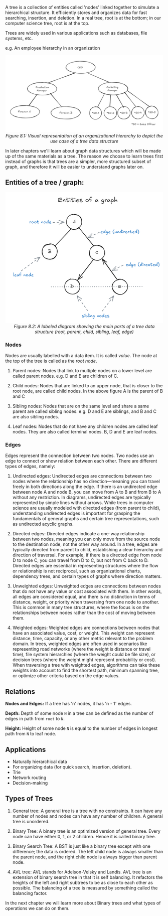 A tree is a collection of entities called 'nodes' linked together to simulate a hierarchical structure. It efficiently stores and organizes data for fast searching, insertion, and deletion.
In a real tree, root is at the bottom; in our computer science tree, root is at the top.

Trees are widely used in various applications such as databases, file systems, etc.

e.g. An employee hierarchy in an organization

<p align="center">
  <img src="./../images/org_hierarchy.png" alt="Organization Hierarchy" />
  <br>
  <em>Figure 8.1: Visual representation of an organizational hierarchy to depict the use case of a tree data structure</em>
</p>

In later chapters we'll learn about graph data structures which will be made up of the same materials as a tree. The reason we choose to learn trees first instead of graphs is that trees are a simpler, more structured subset of graph, and therefore it will be easier to understand graphs later on.

## Entities of a tree / graph:

<p align="center">
  <img src="./../images/parts_of_tree.png" alt="Parts of a tree" />
  <br>
  <em>Figure 8.2: A labeled diagram showing the main parts of a tree data structure (root, parent, child, sibling, leaf, edge)</em>
</p>

### Nodes

Nodes are usually labelled with a data item. It is called *value*.
The node at the top of the tree is called as the *root node*.

1. Parent nodes: Nodes that link to multiple nodes on a lower level are called parent nodes. e.g. D and E are children of C.

2. Child nodes: Nodes that are linked to an upper node, that is closer to the root node, are called child nodes. In the above figure A is the parent of B and C

3. Sibling nodes: Nodes that are on the same level and share a same parent are called sibling nodes. e.g. D and E are siblings, and B and C are also sibling nodes.

4. Leaf nodes: Nodes that do not have any children nodes are called leaf nodes. They are also called terminal nodes. B, D and E are leaf nodes.

### Edges

Edges represent the connection between two nodes. Two nodes use an edge to connect or show relation between each other.
There are different types of edges, namely:

1. Undirected edges: Undirected edges are connections between two nodes where the relationship has no direction—meaning you can travel freely in both directions along the edge. If there is an undirected edge between node A and node B, you can move from A to B and from B to A without any restriction. In diagrams, undirected edges are typically represented by simple lines without arrows. While trees in computer science are usually modeled with directed edges (from parent to child), understanding undirected edges is important for grasping the fundamentals of general graphs and certain tree representations, such as undirected acyclic graphs.

2. Directed edges: Directed edges indicate a one-way relationship between two nodes, meaning you can only move from the source node to the destination node, not the other way around. In a tree, edges are typically directed from parent to child, establishing a clear hierarchy and direction of traversal. For example, if there is a directed edge from node D to node C, you can travel from D to C, but not from C back to D. Directed edges are essential in representing structures where the flow or relationship is not reciprocal, such as organizational charts, dependency trees, and certain types of graphs where direction matters.

3. Unweighted edges: Unweighted edges are connections between nodes that do not have any value or cost associated with them. In other words, all edges are considered equal, and there is no distinction in terms of distance, weight, or priority when traversing from one node to another. This is common in many tree structures, where the focus is on the relationships between nodes rather than the cost of moving between them.

4. Weighted edges: Weighted edges are connections between nodes that have an associated value, cost, or weight. This weight can represent distance, time, capacity, or any other metric relevant to the problem domain. In trees, weighted edges are often used in scenarios like representing road networks (where the weight is distance or travel time), file system hierarchies (where the weight could be file size), or decision trees (where the weight might represent probability or cost). When traversing a tree with weighted edges, algorithms can take these weights into account to find the shortest path, minimum spanning tree, or optimize other criteria based on the edge values.

## Relations

**Nodes and Edges:** If a tree has 'n' nodes, it has 'n - 1' edges.

**Depth:** Depth of some node `N` in a tree can be defined as the number of edges in path from `root` to `N`.

**Height:** Height of some node `N` is equal to the number of edges in longest path from `N` to leaf node.


## Applications
* Naturally hierarchical data
* For organizing data (for quick search, insertion, deletion).
* Trie
* Network routing
* Decision-making

## Types of Trees

1. General tree: A general tree is a tree with no constraints. It can have any number of nodes and nodes can have any number of children. A general tree is unordered.

2. Binary Tree: A binary tree is an optimized version of general tree. Every node can have either 0, 1, or 2 children. Hence it is called binary tree.

3. Binary Search Tree: A BST is just like a binary tree except with one difference; the data is ordered. The left child node is always smaller than the parent node, and the right child node is always bigger than parent node.

4. AVL tree: AVL stands for Adelson-Velsky and Landis. AVL tree is an extension of binary search tree in that it is self balancing. It refactors the heights of the left and right subtrees to be as close to each other as possible. The balancing of a tree is measured by something called the balancing factor.


In the next chapter we will learn more about Binary trees and what types of operations we can do on them.